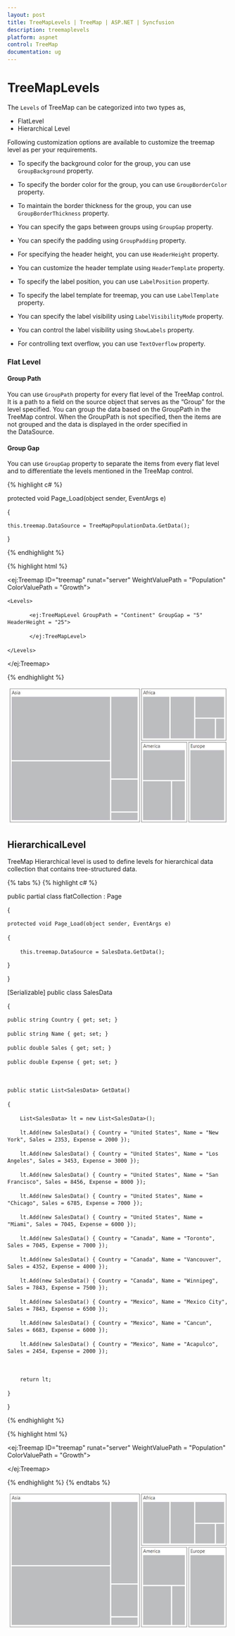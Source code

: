 ```yaml
---
layout: post
title: TreeMapLevels | TreeMap | ASP.NET | Syncfusion
description: treemaplevels
platform: aspnet
control: TreeMap
documentation: ug
---
```


# TreeMapLevels

The `Levels` of TreeMap can be categorized into two types as,

* FlatLevel
* Hierarchical Level

Following customization options are available to customize the treemap level as per your requirements.

* To specify the background color for the group, you can use `GroupBackground` property.

* To specify the border color for the group, you can use `GroupBorderColor` property.

* To maintain the border thickness for the group, you can use `GroupBorderThickness` property.

* You can specify the gaps between groups using `GroupGap` property.

* You can specify the padding using `GroupPadding` property.

* For specifying the header height, you can use `HeaderHeight` property.

* You can customize the header template using `HeaderTemplate` property.

* To specify the label position, you can use `LabelPosition` property.

* To specify the label template for treemap, you can use `LabelTemplate` property.

* You can specify the label visibility using `LabelVisibilityMode` property.

* You can control the label visibility using `ShowLabels` property.

* For controlling text overflow, you can use `TextOverflow` property.

### Flat Level

#### Group Path

You can use `GroupPath` property for every flat level of the TreeMap control. It is a path to a field on the source object that serves as the “Group” for the level specified. You can group the data based on the GroupPath in the TreeMap control. When the GroupPath is not specified, then the items are not grouped and the data is displayed in the order specified in the DataSource.

#### Group Gap

You can use `GroupGap` property to separate the items from every flat level and to differentiate the levels mentioned in the TreeMap control.

{% highlight c# %}


protected void Page_Load(object sender, EventArgs e)

{

    this.treemap.DataSource = TreeMapPopulationData.GetData();

}

{% endhighlight %}

{% highlight html %}

<ej:Treemap ID="treemap" runat="server" WeightValuePath = "Population" ColorValuePath = "Growth">

    <Levels>

           <ej:TreeMapLevel GroupPath = "Continent" GroupGap = "5" HeaderHeight = "25">

           </ej:TreeMapLevel>

    </Levels>

</ej:Treemap>

{% endhighlight %}

![](TreeMapLevels_images/TreeMapLevels_img1.png)


## HierarchicalLevel

TreeMap Hierarchical level is used to define levels for hierarchical data collection that contains tree-structured data.

{% tabs %}
{% highlight c# %}

public partial class flatCollection : Page

{

    protected void Page_Load(object sender, EventArgs e)

    {

        this.treemap.DataSource = SalesData.GetData();

   }

}


[Serializable]
public class SalesData

{

    public string Country { get; set; }

    public string Name { get; set; }

    public double Sales { get; set; }

    public double Expense { get; set; }



    public static List<SalesData> GetData()

    {

        List<SalesData> lt = new List<SalesData>();

        lt.Add(new SalesData() { Country = "United States", Name = "New York", Sales = 2353, Expense = 2000 });

        lt.Add(new SalesData() { Country = "United States", Name = "Los Angeles", Sales = 3453, Expense = 3000 });

        lt.Add(new SalesData() { Country = "United States", Name = "San Francisco", Sales = 8456, Expense = 8000 });

        lt.Add(new SalesData() { Country = "United States", Name = "Chicago", Sales = 6785, Expense = 7000 });

        lt.Add(new SalesData() { Country = "United States", Name = "Miami", Sales = 7045, Expense = 6000 });

        lt.Add(new SalesData() { Country = "Canada", Name = "Toronto", Sales = 7045, Expense = 7000 });

        lt.Add(new SalesData() { Country = "Canada", Name = "Vancouver", Sales = 4352, Expense = 4000 });

        lt.Add(new SalesData() { Country = "Canada", Name = "Winnipeg", Sales = 7843, Expense = 7500 });

        lt.Add(new SalesData() { Country = "Mexico", Name = "Mexico City", Sales = 7843, Expense = 6500 });

        lt.Add(new SalesData() { Country = "Mexico", Name = "Cancun", Sales = 6683, Expense = 6000 });

        lt.Add(new SalesData() { Country = "Mexico", Name = "Acapulco", Sales = 2454, Expense = 2000 });



        return lt;

    }

}

{% endhighlight %}

{% highlight html %}

<ej:Treemap ID="treemap" runat="server" WeightValuePath = "Population" ColorValuePath = "Growth">

</ej:Treemap>

{% endhighlight %}
{% endtabs %}

![](TreeMapLevels_images/TreeMapLevels_img2.png)